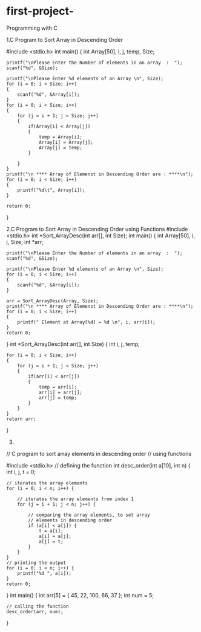 # first-project-
Programming with C

1.C Program to Sort Array in Descending Order

#include <stdio.h>
int main()
{
	int Array[50], i, j, temp, Size;
	
	printf("\nPlease Enter the Number of elements in an array  :  ");
	scanf("%d", &Size);
	
	printf("\nPlease Enter %d elements of an Array \n", Size);
	for (i = 0; i < Size; i++)
	{
		scanf("%d", &Array[i]);
    }     
	for (i = 0; i < Size; i++)
	{
		for (j = i + 1; j < Size; j++)
		{
			if(Array[i] < Array[j])
			{
				temp = Array[i];
				Array[i] = Array[j];
				Array[j] = temp;
			}
			
		}
	}
	printf("\n **** Array of Elemenst in Descending Order are : ****\n");
	for (i = 0; i < Size; i++)
	{
		printf("%d\t", Array[i]);
	}
	
	return 0;
}

2.C Program to Sort Array in Descending Order using Functions
#include <stdio.h>
int *Sort_ArrayDesc(int arr[], int Size);
int main()
{
	int Array[50], i, j, Size;
	int *arr;
	
	printf("\nPlease Enter the Number of elements in an array  :  ");
	scanf("%d", &Size);
	
	printf("\nPlease Enter %d elements of an Array \n", Size);
	for (i = 0; i < Size; i++)
	{
		scanf("%d", &Array[i]);
    }  
	
	arr = Sort_ArrayDesc(Array, Size);   
	printf("\n **** Array of Elemenst in Descending Order are : ****\n");
	for (i = 0; i < Size; i++)
	{
		printf(" Element at Array[%d] = %d \n", i, arr[i]);
	}	
	return 0;
}
int *Sort_ArrayDesc(int arr[], int Size)
{
	int i, j, temp;
	
	for (i = 0; i < Size; i++)
	{
		for (j = i + 1; j < Size; j++)
		{
			if(arr[i] < arr[j])
			{
				temp = arr[i];
				arr[i] = arr[j];
				arr[j] = temp;
			}			
		}
	}
	return arr;	
}

3.
// C program to sort array elements in descending order
// using functions
  
#include <stdio.h>
// defining the function
int desc_order(int a[10], int n)
{
    int i, j, t = 0;
    
    // iterates the array elements
    for (i = 0; i < n; i++) {
        
        // iterates the array elements from index 1
        for (j = i + 1; j < n; j++) {
            
            // comparing the array elements, to set array
            // elements in descending order
            if (a[i] < a[j]) {
                t = a[i];
                a[i] = a[j];
                a[j] = t;
            }
        }
    }
    // printing the output
    for (i = 0; i < n; i++) {
        printf("%d ", a[i]);
    }
    return 0;
}
int main()
{
    int arr[5] = { 45, 22, 100, 66, 37 };
    int num = 5;
    
    // calling the function
    desc_order(arr, num);
}
